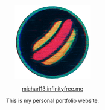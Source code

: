 <p align="center">
  <img src="assets/images/logo.png" alt="@Micharl13 Logo" width="200"/>
</p>
<p align="center"><a href="https://micharl13.infinityfree.me">micharl13.infinityfree.me</a></p>
<p align="center">This is my personal portfolio website.</p>
